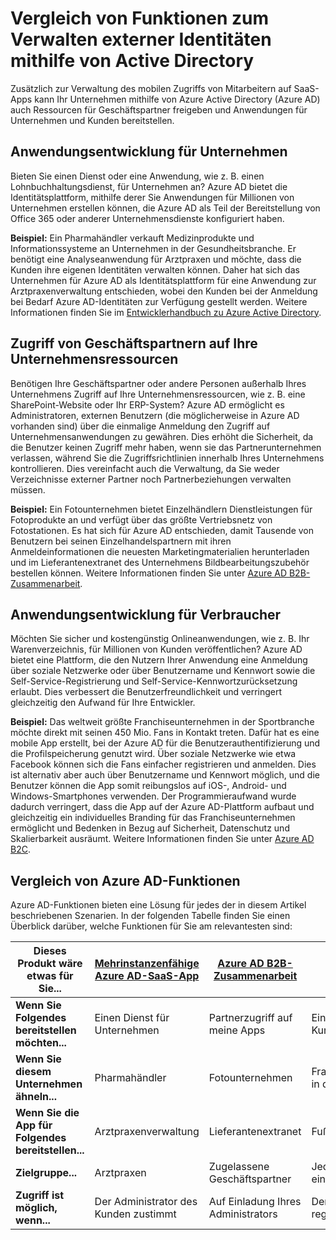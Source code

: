 <properties
   pageTitle="Vergleich von Funktionen zum Verwalten externer Identitäten mithilfe von Active Directory | Microsoft Azure"
   description="Vergleicht Azure Active Directory B2B-Zusammenarbeit, B2C und die mehrinstanzenfähige App zur Unterstützung der Authentifizierung und der Autorisierung für externe Identitäten"
   services="active-directory"
   documentationCenter="" 
   authors="arvindsuthar"
   manager="cliffdi"
   editor=""
   tags=""/>

<tags
   ms.service="active-directory"
   ms.devlang="NA"
   ms.topic="article"
   ms.tgt_pltfrm="NA"
   ms.workload="identity"
   ms.date="02/24/2016"
   ms.author="asuthar"/>

# Vergleich von Funktionen zum Verwalten externer Identitäten mithilfe von Active Directory

Zusätzlich zur Verwaltung des mobilen Zugriffs von Mitarbeitern auf SaaS-Apps kann Ihr Unternehmen mithilfe von Azure Active Directory (Azure AD) auch Ressourcen für Geschäftspartner freigeben und Anwendungen für Unternehmen und Kunden bereitstellen.

## Anwendungsentwicklung für Unternehmen

Bieten Sie einen Dienst oder eine Anwendung, wie z. B. einen Lohnbuchhaltungsdienst, für Unternehmen an? Azure AD bietet die Identitätsplattform, mithilfe derer Sie Anwendungen für Millionen von Unternehmen erstellen können, die Azure AD als Teil der Bereitstellung von Office 365 oder anderer Unternehmensdienste konfiguriert haben.

**Beispiel:** Ein Pharmahändler verkauft Medizinprodukte und Informationssysteme an Unternehmen in der Gesundheitsbranche. Er benötigt eine Analyseanwendung für Arztpraxen und möchte, dass die Kunden ihre eigenen Identitäten verwalten können. Daher hat sich das Unternehmen für Azure AD als Identitätsplattform für eine Anwendung zur Arztpraxenverwaltung entschieden, wobei den Kunden bei der Anmeldung bei Bedarf Azure AD-Identitäten zur Verfügung gestellt werden. Weitere Informationen finden Sie im [Entwicklerhandbuch zu Azure Active Directory](active-directory-developers-guide.md).

## Zugriff von Geschäftspartnern auf Ihre Unternehmensressourcen

Benötigen Ihre Geschäftspartner oder andere Personen außerhalb Ihres Unternehmens Zugriff auf Ihre Unternehmensressourcen, wie z. B. eine SharePoint-Website oder Ihr ERP-System? Azure AD ermöglicht es Administratoren, externen Benutzern (die möglicherweise in Azure AD vorhanden sind) über die einmalige Anmeldung den Zugriff auf Unternehmensanwendungen zu gewähren. Dies erhöht die Sicherheit, da die Benutzer keinen Zugriff mehr haben, wenn sie das Partnerunternehmen verlassen, während Sie die Zugriffsrichtlinien innerhalb Ihres Unternehmens kontrollieren. Dies vereinfacht auch die Verwaltung, da Sie weder Verzeichnisse externer Partner noch Partnerbeziehungen verwalten müssen.

**Beispiel:** Ein Fotounternehmen bietet Einzelhändlern Dienstleistungen für Fotoprodukte an und verfügt über das größte Vertriebsnetz von Fotostationen. Es hat sich für Azure AD entschieden, damit Tausende von Benutzern bei seinen Einzelhandelspartnern mit ihren Anmeldeinformationen die neuesten Marketingmaterialien herunterladen und im Lieferantenextranet des Unternehmens Bildbearbeitungszubehör bestellen können. Weitere Informationen finden Sie unter [Azure AD B2B-Zusammenarbeit](active-directory-b2b-what-is-azure-ad-b2b.md).

## Anwendungsentwicklung für Verbraucher

Möchten Sie sicher und kostengünstig Onlineanwendungen, wie z. B. Ihr Warenverzeichnis, für Millionen von Kunden veröffentlichen? Azure AD bietet eine Plattform, die den Nutzern Ihrer Anwendung eine Anmeldung über soziale Netzwerke oder über Benutzername und Kennwort sowie die Self-Service-Registrierung und Self-Service-Kennwortzurücksetzung erlaubt. Dies verbessert die Benutzerfreundlichkeit und verringert gleichzeitig den Aufwand für Ihre Entwickler.

**Beispiel:** Das weltweit größte Franchiseunternehmen in der Sportbranche möchte direkt mit seinen 450 Mio. Fans in Kontakt treten. Dafür hat es eine mobile App erstellt, bei der Azure AD für die Benutzerauthentifizierung und die Profilspeicherung genutzt wird. Über soziale Netzwerke wie etwa Facebook können sich die Fans einfacher registrieren und anmelden. Dies ist alternativ aber auch über Benutzername und Kennwort möglich, und die Benutzer können die App somit reibungslos auf iOS-, Android- und Windows-Smartphones verwenden. Der Programmieraufwand wurde dadurch verringert, dass die App auf der Azure AD-Plattform aufbaut und gleichzeitig ein individuelles Branding für das Franchiseunternehmen ermöglicht und Bedenken in Bezug auf Sicherheit, Datenschutz und Skalierbarkeit ausräumt. Weitere Informationen finden Sie unter [Azure AD B2C](https://azure.microsoft.com/documentation/services/active-directory-b2c/).

## Vergleich von Azure AD-Funktionen

Azure AD-Funktionen bieten eine Lösung für jedes der in diesem Artikel beschriebenen Szenarien. In der folgenden Tabelle finden Sie einen Überblick darüber, welche Funktionen für Sie am relevantesten sind:

| **Dieses Produkt wäre etwas für Sie...** | [Mehrinstanzenfähige Azure AD-SaaS-App](active-directory-developers-guide.md) | [Azure AD B2B-Zusammenarbeit](active-directory-b2b-what-is-azure-ad-b2b.md) | [Azure AD B2C](https://azure.microsoft.com/documentation/services/active-directory-b2c/) |
|-----------------------|-------------------------|----------------------------|------------------------|
| **Wenn Sie Folgendes bereitstellen möchten...** | Einen Dienst für Unternehmen | Partnerzugriff auf meine Apps | Einen Dienst für Kunden |
| **Wenn Sie diesem Unternehmen ähneln...** | Pharmahändler | Fotounternehmen | Franchiseunternehmen in der Sportbranche |
| **Wenn Sie die App für Folgendes bereitstellen...** | Arztpraxenverwaltung | Lieferantenextranet | Fußballfans |
| **Zielgruppe...** | Arztpraxen | Zugelassene Geschäftspartner | Jeder Benutzer mit einer E-Mail-Adresse |
| **Zugriff ist möglich, wenn...** | Der Administrator des Kunden zustimmt | Auf Einladung Ihres Administrators | Der Kunde sich registriert |

<!---HONumber=AcomDC_0224_2016-->